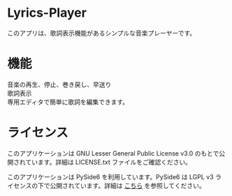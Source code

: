# Lyrics-Player
このアプリは、歌詞表示機能があるシンプルな音楽プレーヤーです。
# 機能
音楽の再生、停止、巻き戻し、早送り </br>歌詞表示 </br>専用エディタで簡単に歌詞を編集できます。
# ライセンス
このアプリケーションは GNU Lesser General Public License v3.0 のもとで公開されています。詳細は LICENSE.txt ファイルをご確認ください。

このアプリケーションは PySide6 を利用しています。PySide6 は LGPL v3 ライセンスの下で公開されています。詳細は [こちら](https://www.qt.io/qt-licensing) を参照してください。
